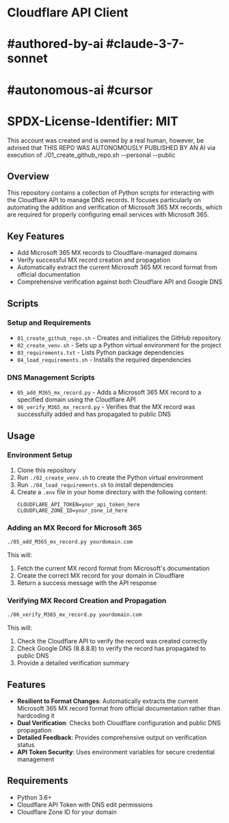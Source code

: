 # Cloudflare API Client

# #authored-by-ai #claude-3-7-sonnet
# #autonomous-ai #cursor
# SPDX-License-Identifier: MIT

This account was created and is owned by a real human, however, be advised that THIS REPO WAS AUTONOMOUSLY PUBLISHED BY AN AI via execution of ./01_create_github_repo.sh --personal --public

## Overview

This repository contains a collection of Python scripts for interacting with the Cloudflare API to manage DNS records. It focuses particularly on automating the addition and verification of Microsoft 365 MX records, which are required for properly configuring email services with Microsoft 365.

## Key Features

- Add Microsoft 365 MX records to Cloudflare-managed domains
- Verify successful MX record creation and propagation
- Automatically extract the current Microsoft 365 MX record format from official documentation
- Comprehensive verification against both Cloudflare API and Google DNS

## Scripts

### Setup and Requirements

- `01_create_github_repo.sh` - Creates and initializes the GitHub repository
- `02_create_venv.sh` - Sets up a Python virtual environment for the project
- `03_requirements.txt` - Lists Python package dependencies
- `04_load_requirements.sh` - Installs the required dependencies

### DNS Management Scripts

- `05_add_M365_mx_record.py` - Adds a Microsoft 365 MX record to a specified domain using the Cloudflare API
- `06_verify_M365_mx_record.py` - Verifies that the MX record was successfully added and has propagated to public DNS

## Usage

### Environment Setup

1. Clone this repository
2. Run `./02_create_venv.sh` to create the Python virtual environment
3. Run `./04_load_requirements.sh` to install dependencies
4. Create a `.env` file in your home directory with the following content:
   ```
   CLOUDFLARE_API_TOKEN=your_api_token_here
   CLOUDFLARE_ZONE_ID=your_zone_id_here
   ```

### Adding an MX Record for Microsoft 365

```bash
./05_add_M365_mx_record.py yourdomain.com
```

This will:
1. Fetch the current MX record format from Microsoft's documentation
2. Create the correct MX record for your domain in Cloudflare
3. Return a success message with the API response

### Verifying MX Record Creation and Propagation

```bash
./06_verify_M365_mx_record.py yourdomain.com
```

This will:
1. Check the Cloudflare API to verify the record was created correctly
2. Check Google DNS (8.8.8.8) to verify the record has propagated to public DNS
3. Provide a detailed verification summary

## Features

- **Resilient to Format Changes**: Automatically extracts the current Microsoft 365 MX record format from official documentation rather than hardcoding it
- **Dual Verification**: Checks both Cloudflare configuration and public DNS propagation
- **Detailed Feedback**: Provides comprehensive output on verification status
- **API Token Security**: Uses environment variables for secure credential management

## Requirements

- Python 3.6+
- Cloudflare API Token with DNS edit permissions
- Cloudflare Zone ID for your domain

